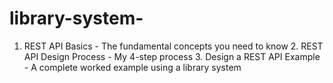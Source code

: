 # library-system-
1. REST API Basics - The fundamental concepts you need to know  2. REST API Design Process - My 4-step process  3. Design a REST API Example - A complete worked example using a library system 
